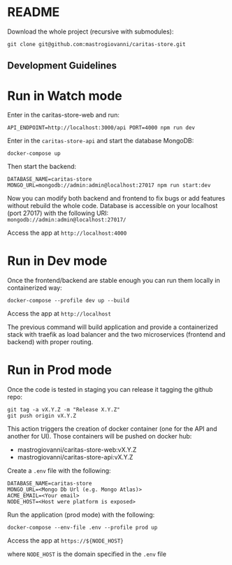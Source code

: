 # README

Download the whole project (recursive with submodules):

```
git clone git@github.com:mastrogiovanni/caritas-store.git
```

## Development Guidelines

# Run in Watch mode

Enter in the caritas-store-web and run:

```
API_ENDPOINT=http://localhost:3000/api PORT=4000 npm run dev
```

Enter in the `caritas-store-api` and start the database MongoDB:

```
docker-compose up
```

Then start the backend:

```
DATABASE_NAME=caritas-store MONGO_URL=mongodb://admin:admin@localhost:27017 npm run start:dev
```

Now you can modify both backend and frontend to fix bugs or add features without rebuild the whole code.
Database is accessible on your localhost (port 27017) with the following URI: `mongodb://admin:admin@localhost:27017/`

Access the app at `http://localhost:4000`

# Run in Dev mode

Once the frontend/backend are stable enough you can run them locally in containerized way:

```
docker-compose --profile dev up --build
```

Access the app at `http://localhost`

The previous command will build application and provide a containerized stack with traefik as load balancer
and the two microservices (frontend and backend) with proper routing.

# Run in Prod mode

Once the code is tested in staging you can release it tagging the github repo:

```
git tag -a vX.Y.Z -m "Release X.Y.Z"
git push origin vX.Y.Z
```

This action triggers the creation of docker container (one for the API and another for UI).
Those containers will be pushed on docker hub:
- mastrogiovanni/caritas-store-web:vX.Y.Z
- mastrogiovanni/caritas-store-api:vX.Y.Z

Create a `.env` file with the following:

```
DATABASE_NAME=caritas-store
MONGO_URL=<Mongo Db Url (e.g. Mongo Atlas)>
ACME_EMAIL=<Your email>
NODE_HOST=<Host were platform is exposed>
```

Run the application (prod mode) with the following:

```
docker-compose --env-file .env --profile prod up
```

Access the app at `https://${NODE_HOST}`

where `NODE_HOST` is the domain specified in the `.env` file
